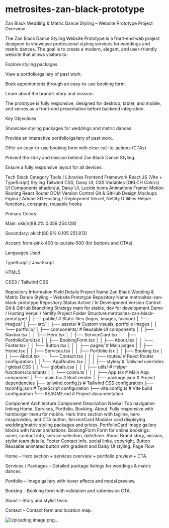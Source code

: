 # metrosites-zan-black-prototype


Zan Black Wedding & Matric Dance Styling – Website Prototype
Project Overview

The Zan Black Dance Styling Website Prototype is a front-end web project designed to showcase professional styling services for weddings and matric dances. The goal is to create a modern, elegant, and user-friendly website that allows visitors to:

Explore styling packages.

View a portfolio/gallery of past work.

Book appointments through an easy-to-use booking form.

Learn about the brand’s story and mission.

The prototype is fully responsive, designed for desktop, tablet, and mobile, and serves as a front-end presentation before backend integration.

Key Objectives

Showcase styling packages for weddings and matric dances.

Provide an interactive portfolio/gallery of past work.

Offer an easy-to-use booking form with clear call-to-actions (CTAs).

Present the story and mission behind Zan Black Dance Styling.

Ensure a fully responsive layout for all devices.

Tech Stack
Category	Tools / Libraries
Frontend Framework	React JS (Vite + TypeScript)
Styling	Tailwind CSS, Daisy UI, CSS Variables (OKLCH Colors)
UI Components	shadcn/ui, Daisy UI, Lucide Icons
Animations	Framer Motion
Routing	React Router DOM
Version Control	Git & GitHub
Design Mockups	Figma / Adobe XD
Hosting / Deployment	Vercel, Netlify
Utilities	Helper functions, constants, reusable hooks

Primary Colors:

Main: oklch(88.2% 0.059 254.128)

Secondary: oklch(80.9% 0.105 251.813)

Accent: from-pink-400 to-purple-500 (for buttons and CTAs)

Languages Used:

TypeScript / JavaScript

HTML5

CSS3 / Tailwind CSS

Repository Information
Field	Details
Project Name	Zan Black Wedding & Matric Dance Styling – Website Prototype
Repository Name	metrosites-zan-black-prototype
Repository Status	Active / In Development
Version Control	Git & GitHub
Branching Strategy	main for stable, dev for development
Demo / Hosting	Vercel / Netlify
Project Folder Structure
metrosites-zan-black-prototype/
│
├── public/                       # Static files (logos, images, favicon)
│   └── images/
│
├── src/
│   ├── assets/                    # Custom visuals, portfolio images
│   │   └── portfolio/
│   ├── components/                # Reusable UI components
│   │   ├── Navbar.tsx
│   │   ├── Hero.tsx
│   │   ├── ServiceCard.tsx
│   │   ├── PortfolioCard.tsx
│   │   ├── BookingForm.tsx
│   │   ├── About.tsx
│   │   ├── Footer.tsx
│   │   └── Button.tsx
│   │
│   ├── pages/                     # Main pages
│   │   ├── Home.tsx
│   │   ├── Services.tsx
│   │   ├── Portfolio.tsx
│   │   ├── Booking.tsx
│   │   ├── About.tsx
│   │   └── Contact.tsx
│   │
│   ├── routes/                    # React Router configuration
│   │   └── AppRoutes.tsx
│   │
│   ├── styles/                    # Tailwind overrides / global CSS
│   │   └── globals.css
│   │
│   ├── utils/                     # Helper functions/constants
│   │   └── colors.ts
│   │
│   ├── App.tsx                    # Main App component
│   └── main.tsx                   # Root render
│
├── package.json                   # Project dependencies
├── tailwind.config.js             # Tailwind CSS configuration
├── tsconfig.json                  # TypeScript configuration
├── vite.config.ts                 # Vite build configuration
└── README.md                      # Project documentation

Component Architecture
Component	Description
Navbar	Top navigation linking Home, Services, Portfolio, Booking, About. Fully responsive with hamburger menu for mobile.
Hero	Intro section with tagline, hero image/video, and CTA button.
ServiceCard	Modular card displaying wedding/matric styling packages and prices.
PortfolioCard	Image gallery blocks with hover animations.
BookingForm	Form for online bookings: name, contact info, service selection, date/time.
About	Brand story, mission, stylist team details.
Footer	Contact info, social links, copyright.
Button	Reusable animated button with gradient and Daisy UI styling.
Page Flow

Home – Hero section + services overview + portfolio preview + CTA.

Services / Packages – Detailed package listings for weddings & matric dances.

Portfolio – Image gallery with hover effects and modal preview.

Booking – Booking form with validation and submission CTA.

About – Story and stylist team.

Contact – Contact form and location map.


![Uploading image.png…]()



